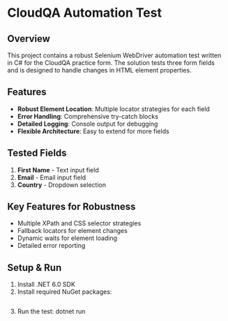 # CloudQA Automation Test

## Overview
This project contains a robust Selenium WebDriver automation test written in C# for the CloudQA practice form. The solution tests three form fields and is designed to handle changes in HTML element properties.

## Features
- **Robust Element Location**: Multiple locator strategies for each field
- **Error Handling**: Comprehensive try-catch blocks
- **Detailed Logging**: Console output for debugging
- **Flexible Architecture**: Easy to extend for more fields

## Tested Fields
1. **First Name** - Text input field
2. **Email** - Email input field  
3. **Country** - Dropdown selection

## Key Features for Robustness
- Multiple XPath and CSS selector strategies
- Fallback locators for element changes
- Dynamic waits for element loading
- Detailed error reporting

## Setup & Run
1. Install .NET 6.0 SDK
2. Install required NuGet packages:
   ```bash
3. Run the test:
   dotnet run
